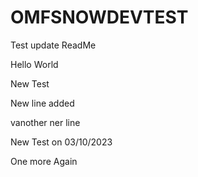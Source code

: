 # OMFSNOWDEVTEST 

Test update ReadMe

Hello World

New Test



New line added
   
   
   vanother ner line
   
   
   New Test on 03/10/2023
   
One more
Again
